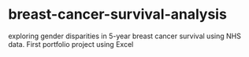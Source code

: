# breast-cancer-survival-analysis
exploring gender disparities in 5-year breast cancer survival using NHS data. First portfolio project using Excel
